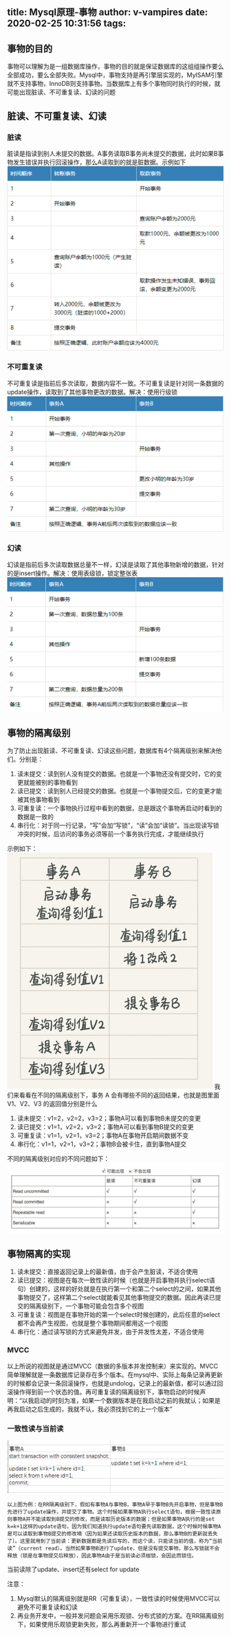 title: Mysql原理-事物
author: v-vampires
date: 2020-02-25 10:31:56
tags:
---
## 事物的目的
事物可以理解为是一组数据库操作，事物的目的就是保证数据库的这组组操作要么全部成功，要么全部失败。Mysql中，事物支持是再引擎层实现的，MyISAM引擎就不支持事物，InnoDB则支持事物。当数据库上有多个事物同时执行的时候，就可能出现脏读、不可重复读、幻读的问题

## 脏读、不可重复读、幻读
### 脏读
脏读是指读到别人未提交的数据。A事务读取B事务尚未提交的数据，此时如果B事物发生错误并执行回滚操作，那么A读取到的就是脏数据。示例如下
![upload successful](/images/pasted-19.png)
### 不可重复读
不可重复读是指前后多次读取，数据内容不一致。不可重复读是针对同一条数据的update操作，读取到了其他事物更改的数据。解决：使用行级锁
![upload successful](/images/pasted-20.png)
### 幻读
幻读是指前后多次读取数据总量不一样，幻读是读取了其他事物新增的数据，针对的是insert操作。解决：使用表级锁，锁定整张表
![upload successful](/images/pasted-21.png)

## 事物的隔离级别
为了防止出现脏读、不可重复读、幻读这些问题，数据库有4个隔离级别来解决他们。分别是：
1. 读未提交：读到别人没有提交的数据。也就是一个事物还没有提交时，它的变更就能被别的事物看到
2. 读已提交：读到别人已经提交的数据。也就是一个事物提交后，它的变更才能被其他事物看到
3. 可重复读：一个事物执行过程中看到的数据，总是跟这个事物再启动时看到的数据是一致的
4. 串行化：对于同一行记录，“写”会加“写锁”，“读”会加“读锁”。当出现读写锁冲突的时候，后访问的事务必须等前一个事务执行完成，才能继续执行

示例如下：
![upload successful](/images/pasted-22.png)
我们来看看在不同的隔离级别下，事务 A 会有哪些不同的返回结果，也就是图里面 V1、V2、V3 的返回值分别是什么
1. 读未提交：v1=2，v2=2，v3=2；事物A可以看到事物B未提交的变更
2. 读已提交：v1=1，v2=2，v3=2；事物A可以看到事物B提交的变更
3. 可重复读：v1=1，v2=1，v3=2；事物A在事物开启期间数据不变
4. 串行化：v1=1，v2=1，v3=2；事物B会被卡住，直到事物A提交

不同的隔离级别对应的不同问题如下：
![upload successful](/images/pasted-23.png)

## 事物隔离的实现
1. 读未提交：直接返回记录上的最新值，由于会产生脏读，不适合使用
2. 读已提交：视图是在每次一致性读的时候（也就是开启事物并执行select语句）创建的，这样的好处就是在执行第一个和第二个select的之间，如果其他事物提交了，这样第二个select就能看见其他事物提交的数据。因此再读已提交的隔离级别下，一个事物可能会包含多个视图
3. 可重复读：视图是在事物开始的第一个select时候创建的，此后任意的select都不会再产生视图，也就是整个事物期间都用这一个视图
4. 串行化：通过读写锁的方式来避免并发，由于并发性太差，不适合使用


### MVCC
以上所说的视图就是通过MVCC（数据的多版本并发控制来）来实现的。MVCC简单理解就是一条数据库记录存在多个版本。在mysql中、实际上每条记录再更新的时候都会记录一条回滚操作，也就是undolog，记录上的最新值，都可以通过回滚操作得到前一个状态的值。再可重复读的隔离级别下，事物启动的时候声明：“以我启动的时刻为准，如果一个数据版本是在我启动之前的我就认；如果是再我启动之后生成的，我就不认，我必须找到它的上一个版本”

### 一致性读与当前读

![upload successful](/images/pasted-25.png)

	以上图为例：在RR隔离级别下，假如有事物A与事物B，事物A早于事物B先开启事物，但是事物B先进行了update操作，并提交了事物。这个时候如果事物A执行select语句，根据一致性读原则事物A并不能读取到B提交的修改，而是读取历史版本的数据；但是如果事物A执行的是set k=k+1这样的update语句，因为我们知道执行update语句要先读取数据，这个时候时候事物A是可以读取到事物B提交的修改嘀（因为如果还读取历史版本的数据，那么事物B的更新就丢失了）。这里就用到了当前读：更新数据都是先读后写的，而这个读，只能读当前的值，称为“当前读”（current read）。当然如果事物B进行了update，但是没有提交事物，那么写锁就不会释放（锁是在事物提交后释放），因此事物A由于是当前读必须枷锁，会因此而锁住。    

当前读除了update、insert还有select for update

注意：
1. Mysql默认的隔离级别就是RR（可重复读），一致性读的时候使用MVCC可以避免不可重复读和幻读
2. 再业务开发中，一般并发问题会采用乐观锁、分布式锁的方案。在RR隔离级别下，如果使用乐观锁更新失败，那么再重新开一个事物进行重试

